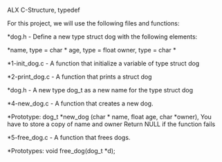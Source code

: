 ALX C-Structure, typedef

For this project, we will use the following files and functions:

*dog.h - Define a new type struct dog with the following elements:

*name, type = char * age, type = float owner, type = char *

*1-init_dog.c - A function that initialize a variable of type struct dog

*2-print_dog.c - A function that prints a struct dog

*dog.h - A new type dog_t as a new name for the type struct dog

*4-new_dog.c - A function that creates a new dog.

*Prototype: dog_t *new_dog (char * name, float age, char *owner), You have to store a copy of name and owner Return NULL if the function fails

*5-free_dog.c - A function that frees dogs.

*Prototypes: void free_dog(dog_t *d);

